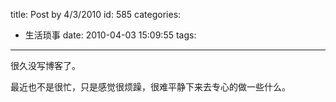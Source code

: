 title: Post  by 4/3/2010
id: 585
categories:
  - 生活琐事
date: 2010-04-03 15:09:55
tags:
---

很久没写博客了。

最近也不是很忙，只是感觉很烦躁，很难平静下来去专心的做一些什么。